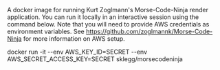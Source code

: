 A docker image for running Kurt Zoglmann's Morse-Code-Ninja render application. You can run it locally in an interactive session using the command below. Note that you will need to provide AWS credentials as environment variables. See https://github.com/zoglmannk/Morse-Code-Ninja for more information on AWS setup.

docker run -it --env AWS_KEY_ID=SECRET --env AWS_SECRET_ACCESS_KEY=SECRET sklegg/morsecodeninja
